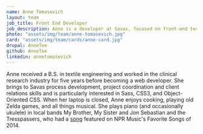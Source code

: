 ```yaml
---
name: Anne Tomasevich
layout: team
job_title: Front End Developer
job_description: Anne is a developer at Savas, focused on front-end technologies and user experience.
photo: "assets/img/team/anne-tomasevich.jpg"
card: "assets/img/team/cards/anne-card.jpg"
drupal: AnneTee
github: AnneTee
linkedin: annetomasevich
---
```

Anne received a B.S. in textile engineering and worked in the clinical research industry for five years before becoming a web developer. She brings to Savas process development, project coordination and client relations skills and is particularly interested in Sass, CSS3, and Object-Oriented CSS. When her laptop is closed, Anne enjoys cooking, playing old Zelda games, and all things musical. She plays piano (and occasionally ukulele) in local bands My Brother, My Sister and Jon Sebastian and the Tresspassers, who had a <a href="http://jonsebastian.bandcamp.com/track/nightmare-sisters">song</a> featured on NPR Music's Favorite Songs of 2014.
